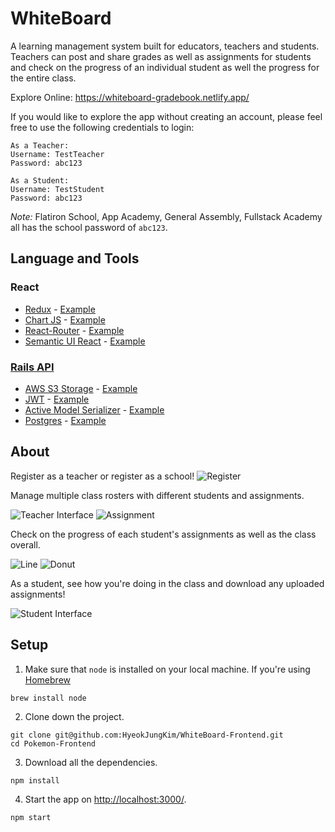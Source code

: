 # WhiteBoard 
A learning management system built for educators, teachers and students. Teachers can post and share grades as well as assignments for students and check on the progress of an individual student as well the progress for the entire class.

Explore Online: <https://whiteboard-gradebook.netlify.app/>

If you would like to explore the app without creating an account, please feel free to use the following credentials to login:

```
As a Teacher:
Username: TestTeacher   
Password: abc123

As a Student:
Username: TestStudent
Password: abc123
```

*Note:* Flatiron School, App Academy, General Assembly, Fullstack Academy all has the school password of `abc123`. 

## Language and Tools

### React
- [Redux](https://redux.js.org/) - [Example](https://github.com/HyeokJungKim/WhiteBoard-Frontend/blob/master/src/Redux/Index.js#L5)
- [Chart JS](https://www.chartjs.org/) - [Example](https://github.com/HyeokJungKim/WhiteBoard-Frontend/blob/master/src/TeacherComponents/OneStudentInfo.js#L26)
- [React-Router](https://reactrouter.com/) - [Example](https://github.com/HyeokJungKim/WhiteBoard-Frontend/blob/master/src/App.js#L30)
- [Semantic UI React](https://react.semantic-ui.com/) - [Example](https://github.com/HyeokJungKim/WhiteBoard-Frontend/blob/master/src/Containers/HomeContainer.js#L2)

### [Rails API](https://github.com/HyeokJungKim/WhiteBoard-backend)
- [AWS S3 Storage](https://aws.amazon.com/s3/) - [Example](https://github.com/HyeokJungKim/WhiteBoard-Backend/blob/master/config/environments/production.rb#L4)
- [JWT](https://jwt.io/) - [Example](https://github.com/HyeokJungKim/WhiteBoard-Backend/blob/master/app/controllers/application_controller.rb#L11)
- [Active Model Serializer](https://github.com/rails-api/active_model_serializers) - [Example](https://github.com/HyeokJungKm/WhiteBoard-Backend/blob/master/app/serializers/teacher_serializer.rb) 
- [Postgres](https://www.postgresql.org/) - [Example](https://github.com/HyeokJungKim/WhiteBoard-Backend/blob/master/config/database.yml#L18)

## About

Register as a teacher or register as a school!
![Register](https://i.imgur.com/gfXH44u.png)

Manage multiple class rosters with different students and assignments.

![Teacher Interface](https://i.imgur.com/4wyii4k.png)
![Assignment](https://i.imgur.com/dK87GVU.png)

Check on the progress of each student's assignments as well as the class overall.

![Line](https://i.imgur.com/HYcW6PV.png)
![Donut](https://i.imgur.com/uhS4fm1.png)

As a student, see how you're doing in the class and download any uploaded assignments!

![Student Interface](https://i.imgur.com/5day8Qp.png)


## Setup
1. Make sure that `node` is installed on your local machine.
If you're using [Homebrew](https://brew.sh/)

```
brew install node
```

2. Clone down the project.

```
git clone git@github.com:HyeokJungKim/WhiteBoard-Frontend.git
cd Pokemon-Frontend
```

3. Download all the dependencies.
```
npm install
```

4. Start the app on <http://localhost:3000/>.
```
npm start
```

